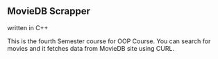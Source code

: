 ## MovieDB Scrapper
written in C++

This is the fourth Semester course for OOP Course. You can search for movies and it fetches data from MovieDB site using CURL.
